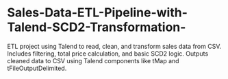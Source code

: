 # Sales-Data-ETL-Pipeline-with-Talend-SCD2-Transformation-
ETL project using Talend to read, clean, and transform sales data from CSV. Includes filtering, total price calculation, and basic SCD2 logic. Outputs cleaned data to CSV using Talend components like tMap and tFileOutputDelimited.
